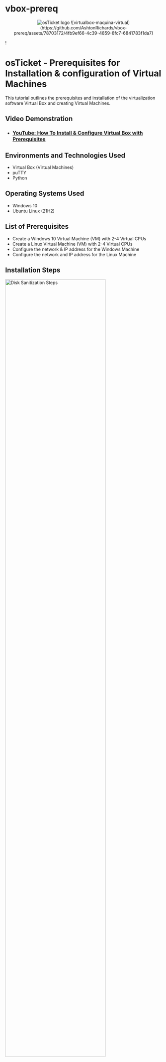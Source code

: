 # vbox-prereq
<p align="center">
<img src="https://i.imgur.com/Clzj7Xs.png" alt="osTicket logo"/>
  ![virtualbox-maquina-virtual](https://github.com/AshtonRichards/vbox-prereq/assets/78703172/4fb9ef66-4c39-4859-8fc7-6841783f1da7)

  </p>!

<h1>osTicket - Prerequisites for Installation & configuration of Virtual Machines </h1>
This tutorial outlines the prerequisites and installation of the virtualization software Virtual Box and creating Virtual Machines.<br />


<h2>Video Demonstration</h2>

- ### [YouTube: How To Install & Configure Virtual Box with Prerequisites](https://www.youtube.com)

<h2>Environments and Technologies Used</h2>

- Virtual Box (Virtual Machines)
- puTTY
- Python

<h2>Operating Systems Used </h2>

- Windows 10
- Ubuntu Linux</b> (21H2)

<h2>List of Prerequisites</h2>

- Create a Windows 10 Virtual Machine (VM) with 2-4 Virtual CPUs
- Create a Linux Virtual Machine (VM) with 2-4 Virtual CPUs
- Configure the network & IP address for the Windows Machine
- Configure the network and IP address for the Linux Machine

<h2>Installation Steps</h2>

<p>
<img src="https://i.imgur.com/DJmEXEB.png" height="80%" width="80%" alt="Disk Sanitization Steps"/>
</p>
<p>
Lorem ipsum dolor sit amet, consectetur adipiscing elit, sed do eiusmod tempor incididunt ut labore et dolore magna aliqua. Ut enim ad minim veniam, quis nostrud exercitation ullamco laboris nisi ut aliquip ex ea commodo consequat. Duis aute irure dolor in reprehenderit in voluptate velit esse cillum dolore eu fugiat nulla pariatur.
</p>
<br />

<p>
<img src="https://i.imgur.com/DJmEXEB.png" height="80%" width="80%" alt="Disk Sanitization Steps"/>
</p>
<p>
Lorem ipsum dolor sit amet, consectetur adipiscing elit, sed do eiusmod tempor incididunt ut labore et dolore magna aliqua. Ut enim ad minim veniam, quis nostrud exercitation ullamco laboris nisi ut aliquip ex ea commodo consequat. Duis aute irure dolor in reprehenderit in voluptate velit esse cillum dolore eu fugiat nulla pariatur.
</p>
<br />

<p>
<img src="https://i.imgur.com/DJmEXEB.png" height="80%" width="80%" alt="Disk Sanitization Steps"/>
</p>
<p>
Lorem ipsum dolor sit amet, consectetur adipiscing elit, sed do eiusmod tempor incididunt ut labore et dolore magna aliqua. Ut enim ad minim veniam, quis nostrud exercitation ullamco laboris nisi ut aliquip ex ea commodo consequat. Duis aute irure dolor in reprehenderit in voluptate velit esse cillum dolore eu fugiat nulla pariatur.
</p>
<br />
